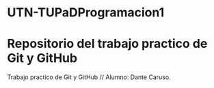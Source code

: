 # UTN-TUPaDProgramacion1


Repositorio del trabajo practico de Git y GitHub
=======
Trabajo practico de Git y GitHub // Alumno: Dante Caruso.


